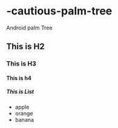 # -cautious-palm-tree
Android palm Tree

## This is H2
### This is H3
#### This is h4

##### This is List
- apple
- orange
- banana
